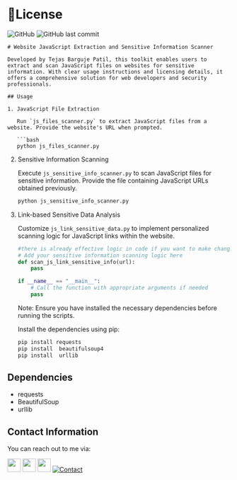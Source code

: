 
# 📝License 
![GitHub](https://img.shields.io/github/license/tejasbargujepatil/Vulnfinder) 
![GitHub last commit](https://img.shields.io/github/last-commit/tejasbargujepatil/MalwareGuard)

```
# Website JavaScript Extraction and Sensitive Information Scanner

Developed by Tejas Barguje Patil, this toolkit enables users to extract and scan JavaScript files on websites for sensitive information. With clear usage instructions and licensing details, it offers a comprehensive solution for web developers and security professionals.

## Usage

1. JavaScript File Extraction

   Run `js_files_scanner.py` to extract JavaScript files from a website. Provide the website's URL when prompted.

   ```bash
   python js_files_scanner.py
   ```

2. Sensitive Information Scanning

   Execute `js_sensitive_info_scanner.py` to scan JavaScript files for sensitive information. Provide the file containing JavaScript URLs obtained previously.

   ```bash
   python js_sensitive_info_scanner.py
   ```

3. Link-based Sensitive Data Analysis

   Customize `js_link_sensitive_data.py` to implement personalized scanning logic for JavaScript links within the website.

   ```python
   #there is already effective logic in code if you want to make changes contact me  
   # Add your sensitive information scanning logic here
   def scan_js_link_sensitive_info(url):
       pass

   if __name__ == "__main__":
       # Call the function with appropriate arguments if needed
       pass
   ```

   Note: Ensure you have installed the necessary dependencies before running the scripts.

   Install the dependencies using pip:

   ```bash
   pip install requests
   pip install  beautifulsoup4
   pip install  urllib
   ```

## Dependencies

- requests
- BeautifulSoup
- urllib

## Contact Information

You can reach out to me via:

[<img src="https://img.shields.io/badge/Instagram-Tejas_Barguje_Patil-9cf?logo=instagram" height="30" />](https://www.instagram.com/Tejas_Barguje_Patil/) [<img src="https://img.shields.io/badge/LinkedIn-Tejas_Barguje_Patil-blue?logo=linkedin" height="30" />](https://www.linkedin.com/in/tejas-barguje-79b51428a/) [<img src="https://img.shields.io/badge/WhatsApp-Tejas_Barguje_Patil-25D366?logo=whatsapp" height="30" />](https://wa.me/918087147136)
[![Contact](https://img.shields.io/badge/Contact-Tejas_Barguje_Patil-red?logo=gmail)](mailto:hackersdaddy826@gmail.com)


